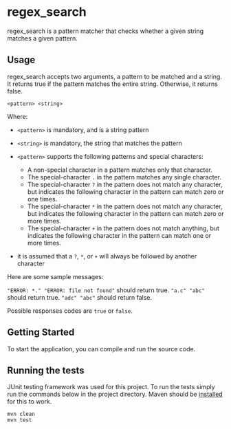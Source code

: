 # regex_search

regex_search is a pattern matcher that checks whether a given string matches a given pattern.

## Usage

regex_search accepts two arguments, a pattern to be matched and a string. It returns true if the
pattern matches the entire string. Otherwise, it returns false.

```
<pattern> <string>
```

Where:
* `<pattern>` is mandatory, and is a string pattern
* `<string>` is mandatory, the string that matches the pattern
* `<pattern>` supports the following patterns and special characters: 

    * A non-special character in a pattern matches only that character.
    * The special-character `.` in the pattern matches any single character.
    * The special-character `?` in the pattern does not match any character, but
  indicates the following character in the pattern can match zero or one times.
    * The special-character `*` in the pattern does not match any character, but
  indicates the following character in the pattern can match zero or more times.
    * The special-character `+` in the pattern does not match anything, but
  indicates the following character in the pattern can match one or more times.

* it is assumed that a `?`, `*`, or `+` will always be followed by another character

Here are some sample messages:

`"ERROR: *." "ERROR: file not found"` should return true.
`"a.c" "abc"` should return true.
`"adc" "abc"` should return false.

Possible responses codes are `true` or `false`.

## Getting Started

To start the application, you can compile and run the source code.


## Running the tests

JUnit testing framework was used for this project. To run the tests simply run the commands below in the project directory.
Maven should be [installed](https://maven.apache.org/download.cgi) for this to work. 

````
mvn clean
mvn test
````
